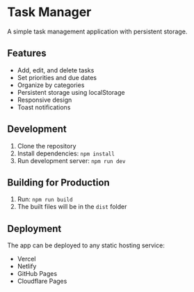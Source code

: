 # Task Manager

A simple task management application with persistent storage.

## Features

- Add, edit, and delete tasks
- Set priorities and due dates
- Organize by categories
- Persistent storage using localStorage
- Responsive design
- Toast notifications

## Development

1. Clone the repository
2. Install dependencies: `npm install`
3. Run development server: `npm run dev`

## Building for Production

1. Run: `npm run build`
2. The built files will be in the `dist` folder

## Deployment

The app can be deployed to any static hosting service:
- Vercel
- Netlify
- GitHub Pages
- Cloudflare Pages